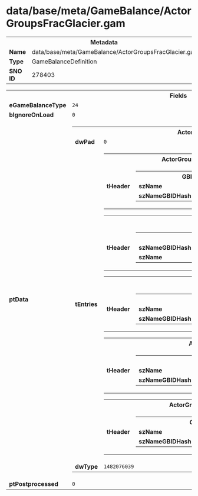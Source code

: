 <h1>data/base/meta/GameBalance/ActorGroupsFracGlacier.gam</h1><table><tr><th colspan="100%">Metadata</th></tr><tr><td><b>Name</b></td><td>data/base/meta/GameBalance/ActorGroupsFracGlacier.gam</td></tr><tr><td><b>Type</b></td><td>GameBalanceDefinition</td></tr><tr><td><b>SNO ID</b></td><td>278403</td></tr></table>

<table><tr><th colspan="100%">Fields</th></tr><tr><td><b>eGameBalanceType</b></td><td><code>24</code></td></tr><tr><td><b>bIgnoreOnLoad</b></td><td><code>0</code></td></tr><tr><td><b>ptData</b></td><td><table><tr><th colspan="100%">ActorGroupData_Table</th></tr><tr><td><b>dwPad</b></td><td><code>0</code></td></tr><tr><td><b>tEntries</b></td><td><table><tr><th colspan="100%">ActorGroupData</th></tr><tr><td><b>tHeader</b></td><td><table><tr><th colspan="100%">GBIDHeader</th></tr><tr><td><b>szName</b></td><td><code>Frac_Glacier_Skeleton</code></td></tr><tr><td><b>szNameGBIDHash</b></td><td><code>3008001494</code></td></tr></table>

</td></tr></table>


<table><tr><th colspan="100%">ActorGroupData</th></tr><tr><td><b>tHeader</b></td><td><table><tr><th colspan="100%">GBIDHeader</th></tr><tr><td><b>szNameGBIDHash</b></td><td><code>1854146992</code></td></tr><tr><td><b>szName</b></td><td><code>Quest_Frac_Malnok_VampireHeart_BarricadeHoldout</code></td></tr></table>

</td></tr></table>


<table><tr><th colspan="100%">ActorGroupData</th></tr><tr><td><b>tHeader</b></td><td><table><tr><th colspan="100%">GBIDHeader</th></tr><tr><td><b>szName</b></td><td><code>Quest_Frac_Malnok_VampireHeart_PaleKnight</code></td></tr><tr><td><b>szNameGBIDHash</b></td><td><code>2822460635</code></td></tr></table>

</td></tr></table>


<table><tr><th colspan="100%">ActorGroupData</th></tr><tr><td><b>tHeader</b></td><td><table><tr><th colspan="100%">GBIDHeader</th></tr><tr><td><b>szName</b></td><td><code>Quest_Frac_Malnok_VampireHeart_Lievanov</code></td></tr><tr><td><b>szNameGBIDHash</b></td><td><code>4128511736</code></td></tr></table>

</td></tr></table>


<table><tr><th colspan="100%">ActorGroupData</th></tr><tr><td><b>tHeader</b></td><td><table><tr><th colspan="100%">GBIDHeader</th></tr><tr><td><b>szName</b></td><td><code>QST_Step_Main_CultBlockade</code></td></tr><tr><td><b>szNameGBIDHash</b></td><td><code>163688579</code></td></tr></table>

</td></tr></table>


</td></tr><tr><td><b>dwType</b></td><td><code>1482076039</code></td></tr></table>


</td></tr><tr><td><b>ptPostprocessed</b></td><td><code>0</code></td></tr></table>

